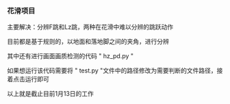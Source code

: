 ### 花滑项目

主要解决：分辨F跳和Lz跳，两种在花滑中难以分辨的跳跃动作

  目前都是基于规则的，以地面和落地脚之间的夹角，进行分辨
  
  其中还有进行画面画质检测的代码 " hz_pd.py "
  
  如果想运行该代码需要将 " test.py "文件中的路径修改为需要判断的文件路径，接着点击运行即可
  
  以上就是截止目前1月13日的工作
